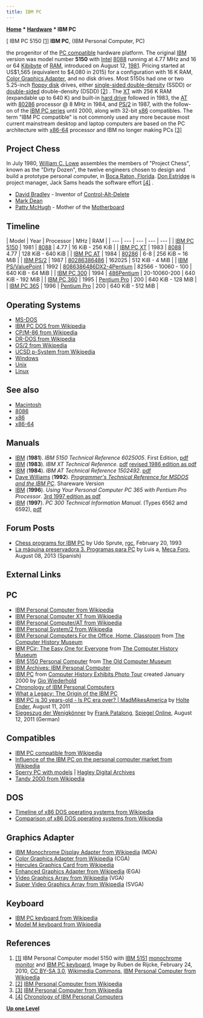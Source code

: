 ```yaml
---
title: IBM PC
---
```

**[Home](Home "Home") * [Hardware](Hardware "Hardware") * IBM PC**

\[ IBM PC 5150 <a id="cite-note-1" href="#cite-ref-1">[1]</a>
**IBM PC**, (IBM Personal Computer, PC)

the progenitor of the [PC compatible](https://en.wikipedia.org/wiki/IBM_PC_compatible) hardware platform. The original [IBM](index.php?title=IBM&action=edit&redlink=1 "IBM (page does not exist)") version was model number **5150** with [Intel](Intel "Intel") [8088](8086 "8086") running at 4.77 MHz and 16 or 64 [Kibibyte](https://en.wikipedia.org/wiki/Kibibyte) of [RAM](Memory#RAM "Memory"), introduced on August 12, [1981](Timeline#1981 "Timeline"). Pricing started at US$1,565 (equivalent to $4,080 in 2015) for a configuration with 16 K RAM, [Color Graphics Adapter](https://en.wikipedia.org/wiki/Color_Graphics_Adapter), and no disk drives. Most 5150s had one or two 5.25-inch [floppy disk](https://en.wikipedia.org/wiki/Floppy_disk) drives, either [single-sided double-density](https://en.wikipedia.org/wiki/Floppy_disk_format#Single_Sided.2C_Double_Density) (SSDD) or [double-sided](https://en.wikipedia.org/wiki/Double-sided_disk) double-density (DSDD) <a id="cite-note-2" href="#cite-ref-2">[2]</a> .
The [XT](https://en.wikipedia.org/wiki/IBM_Personal_Computer_XT) with 256 K RAM (expandable up to 640 K) and built-in [hard drive](https://en.wikipedia.org/wiki/Hard_disk_drive) followed in 1983, the [AT](https://en.wikipedia.org/wiki/IBM_Personal_Computer/AT) with [80286](https://en.wikipedia.org/wiki/Intel_80286) processor @ 8 MHz in 1984, and [PS/2](https://en.wikipedia.org/wiki/IBM_Personal_System/2) in 1987, with the follow-on of the [IBM PC series](https://en.wikipedia.org/wiki/IBM_PC_Series) until 2000, along with 32-bit [x86](X86 "X86") compatibles. The term "IBM PC compatible" is not commonly used any more because most current mainstream desktop and laptop computers are based on the PC architecture with [x86-64](X86-64 "X86-64") processor and IBM no longer making PCs <a id="cite-note-3" href="#cite-ref-3">[3]</a>

## Project Chess

In July 1980, [William C. Lowe](http://www-03.ibm.com/ibm/history/exhibits/builders/builders_lowe.html) assembles the members of "Project Chess", known as the "Dirty Dozen", the twelve engineers chosen to design and build a prototype personal computer, in [Boca Raton, Florida](https://en.wikipedia.org/wiki/Boca_Raton,_Florida). [Don Estridge](https://en.wikipedia.org/wiki/Don_Estridge) is project manager, Jack Sams heads the software effort <a id="cite-note-4" href="#cite-ref-4">[4]</a> .

- [David Bradley](https://en.wikipedia.org/wiki/David_Bradley_%28engineer%29) - Inventor of [Control-Alt-Delete](https://en.wikipedia.org/wiki/Control-Alt-Delete)
- [Mark Dean](http://domino.watson.ibm.com/comm/research_people.nsf/pages/dean.index.html)
- [Patty McHugh](http://www.flickr.com/photos/erikpukinskis/5395241449/) - Mother of the [Motherboard](https://en.wikipedia.org/wiki/Motherboard)

## Timeline

|  Model
|  Year
|  Processor
|  MHz
|  RAM
|
| --- | --- | --- | --- | --- |
| [IBM PC 5150](http://oldcomputers.net/ibm5150.html) |  1981
| [8088](8086 "8086") |  4.77
|  16 KiB - 256 KiB
|
| [IBM PC XT](https://en.wikipedia.org/wiki/IBM_Personal_Computer_XT) |  1983
| [8088](8086 "8086") |  4.77
|  128 KiB - 640 KiB
|
| [IBM PC AT](https://en.wikipedia.org/wiki/IBM_Personal_Computer/AT) |  1984
| [80286](8086 "8086") |  6-8
|  256 KiB ~ 16 MiB
|
| [IBM PS/2](https://en.wikipedia.org/wiki/IBM_Personal_System/2) |  1987
| [80286](8086 "8086")[386](X86 "X86")[486](X86 "X86") |  162025
|  512 KiB - 4 MiB
|
| [IBM PS/ValuePoint](https://en.wikipedia.org/wiki/IBM_PS/ValuePoint) |  1992
| [8086](8086 "8086")[386](X86 "X86")[486DX2-4](X86 "X86")[Pentium](X86 "X86") |  82566 - 10060 - 100
|  640 KiB - 64 MiB
|
| [IBM PC 300](https://en.wikipedia.org/wiki/IBM_PC_Series#PC_Series_300) |  1994
| [486](X86 "X86")[Pentium](X86 "X86") |  20-10060-200
|  640 KiB - 192 MiB
|
| [IBM PC 360](https://en.wikipedia.org/wiki/IBM_PC_Series#PC_Series_300) |  1995
| [Pentium Pro](X86 "X86") |  200
|  640 KiB - 128 MiB
|
| [IBM PC 365](https://en.wikipedia.org/wiki/IBM_PC_Series#PC_Series_300) |  1996
| [Pentium Pro](X86 "X86") |  200
|  640 KiB - 512 MiB
|

## Operating Systems

- [MS-DOS](MS-DOS "MS-DOS")
- [IBM PC DOS from Wikipedia](https://en.wikipedia.org/wiki/IBM_PC_DOS)
- [CP/M-86 from Wikipedia](https://en.wikipedia.org/wiki/CP/M-86)
- [DR-DOS from Wikipedia](https://en.wikipedia.org/wiki/DR-DOS)
- [OS/2 from Wikipedia](https://en.wikipedia.org/wiki/OS/2)
- [UCSD p-System from Wikipedia](https://en.wikipedia.org/wiki/UCSD_Pascal#UCSD_Pascal_and_the_p-System)
- [Windows](Windows "Windows")
- [Unix](Unix "Unix")
- [Linux](Linux "Linux")

## See also

- [Macintosh](Macintosh "Macintosh")
- [8086](8086 "8086")
- [x86](X86 "X86")
- [x86-64](X86-64 "X86-64")

## Manuals

- [IBM](index.php?title=IBM&action=edit&redlink=1 "IBM (page does not exist)") (**1981**). *IBM 5150 Technical Reference 6025005*. First Edition, [pdf](http://classiccomputers.info/down/IBM/IBM_PC_5150/IBM_5150_Technical_Reference_6025005_AUG81.pdf)
- [IBM](index.php?title=IBM&action=edit&redlink=1 "IBM (page does not exist)") (**1983**). *IBM XT Technical Reference*. [pdf](http://www.retroarchive.org/dos/docs/ibm5160techref.pdf) [revised 1986 edition as pdf](http://maben.homeip.net/static/S100/IBM/5160%20XT/IBM%20XT%20Technical%20Reference%20198603.pdf)
- [IBM](index.php?title=IBM&action=edit&redlink=1 "IBM (page does not exist)") (**1984**). *IBM AT Technical Reference 1502492*. [pdf](http://bitsavers.trailing-edge.com/pdf/ibm/pc/at/1502494_PC_AT_Technical_Reference_Mar84.pdf)
- [Dave Williams](http://www.verycomputer.com/12_2f34507e8d8cd9d6_1.htm) (**1992**). *[Programmer's Technical Reference for MSDOS and the IBM PC](http://www.o3one.org/hwdocs/bios_doc/dosref22.html)*. Shareware Version
- [IBM](index.php?title=IBM&action=edit&redlink=1 "IBM (page does not exist)") (**1996**). *Using Your Personal Computer PC 365 with Pentium Pro Processor*. [3rd 1997 edition as pdf](http://ps-2.kev009.com/pccbbs/commercial_desktop/6589us.pdf)
- [IBM](index.php?title=IBM&action=edit&redlink=1 "IBM (page does not exist)") (**1997**). *PC 300 Technical Information Manual*. (Types 6562 amd 6592), [pdf](http://ps-2.kev009.com/pccbbs/commercial_desktop/d4anabas.pdf)

## Forum Posts

- [Chess programs for IBM PC](https://groups.google.com/d/msg/rec.games.chess/o1NSJQVh2Zo/3Ebl5u7SjMwJ) by Udo Sprute, [rgc](Computer_Chess_Forums "Computer Chess Forums"), February 20, 1993
- [La máquina preservadora 3. Programas para PC](http://www.foro.meca-web.es/viewtopic.php?f=9&t=72&start=30#p2512) by Luis a, [Meca Foro](Computer_Chess_Forums "Computer Chess Forums"), August 08, 2013 (Spanish)

## External Links

## PC

- [IBM Personal Computer from Wikipedia](https://en.wikipedia.org/wiki/IBM_Personal_Computer)
- [IBM Personal Computer XT from Wikipedia](https://en.wikipedia.org/wiki/IBM_Personal_Computer_XT)
- [IBM Personal Computer/AT from Wikipedia](https://en.wikipedia.org/wiki/IBM_Personal_Computer/AT)
- [IBM Personal System/2 from Wikipedia](https://en.wikipedia.org/wiki/IBM_Personal_System/2)
- [IBM Personal Computers For the Office, Home, Classroom](http://www.computerhistory.org/collections/accession/102646177) from [The Computer History Museum](The_Computer_History_Museum "The Computer History Museum")
- [IBM PCjr: The Easy One for Everyone](http://www.computerhistory.org/collections/accession/102646138) from [The Computer History Museum](The_Computer_History_Museum "The Computer History Museum")
- [IBM 5150 Personal Computer](http://oldcomputers.net/ibm5150.html) from [The Old Computer Museum](http://oldcomputers.net/)
- [IBM Archives: IBM Personal Computer](http://www-03.ibm.com/ibm/history/exhibits/pc/pc_1.html)
- [IBM PC](http://infolab.stanford.edu/pub/voy/museum/pictures/display/0-3-IBMPC.htm) from [Computer History Exhibits Photo Tour](http://infolab.stanford.edu/pub/voy/museum/phototour.html) created January 2000 by [Gio Wiederhold](http://infolab.stanford.edu/~gio/)
- [Chronology of IBM Personal Computers](http://pctimeline.info/ibmpc/)
- [What a Legacy: The Origin of the IBM PC](http://lowendmac.com/orchard/06/ibm-pc-5150-origin.html)
- [IBM PC is 30 years-old - Is PC era over? | MadMikesAmerica](http://madmikesamerica.com/2011/08/ibm-pc-is-30-years-old-is-pc-era-over/) by [Holte Ender](http://madmikesamerica.com/author/holte-ender/), August 11, 2011
- [Siegeszug der Wenigkönner](http://www.spiegel.de/netzwelt/gadgets/0,1518,779282,00.html) by [Frank Patalong](http://www.spiegel.de/extra/0,1518,632080,00.html), [Spiegel Online](https://en.wikipedia.org/wiki/Der_Spiegel#Spiegel_Online), August 12, 2011 (German)

## Compatibles

- [IBM PC compatible from Wikipedia](https://en.wikipedia.org/wiki/IBM_PC_compatible)
- [Influence of the IBM PC on the personal computer market from Wikipedia](https://en.wikipedia.org/wiki/Influence_of_the_IBM_PC_on_the_personal_computer_market)
- [Sperry PC with models](http://digital.hagley.org/islandora/object/islandora%3A2160033) | [Hagley Digital Archives](http://digital.hagley.org/)
- [Tandy 2000 from Wikipedia](https://en.wikipedia.org/wiki/Tandy_2000)

## DOS

- [Timeline of x86 DOS operating systems from Wikipedia](https://en.wikipedia.org/wiki/Timeline_of_x86_DOS_operating_systems)
- [Comparison of x86 DOS operating systems from Wikipedia](https://en.wikipedia.org/wiki/Comparison_of_x86_DOS_operating_systems)

## Graphics Adapter

- [IBM Monochrome Display Adapter from Wikipedia](https://en.wikipedia.org/wiki/IBM_Monochrome_Display_Adapter) (MDA)
- [Color Graphics Adapter from Wikipedia](https://en.wikipedia.org/wiki/Color_Graphics_Adapter) (CGA)
- [Hercules Graphics Card from Wikipedia](https://en.wikipedia.org/wiki/Hercules_Graphics_Card)
- [Enhanced Graphics Adapter from Wikipedia](https://en.wikipedia.org/wiki/Enhanced_Graphics_Adapter) (EGA)
- [Video Graphics Array from Wikipedia](https://en.wikipedia.org/wiki/Video_Graphics_Array) (VGA)
- [Super Video Graphics Array from Wikipedia](https://en.wikipedia.org/wiki/Super_video_graphics_array) (SVGA)

## Keyboard

- [IBM PC keyboard from Wikipedia](https://en.wikipedia.org/wiki/IBM_PC_keyboard)
- [Model M keyboard from Wikipedia](https://en.wikipedia.org/wiki/Model_M_keyboard)

## References

1. <a id="cite-ref-1" href="#cite-note-1">[1]</a> IBM Personal Computer model 5150 with [IBM 5151](https://en.wikipedia.org/wiki/IBM_5151) [monochrome monitor](https://en.wikipedia.org/wiki/Monochrome_monitor) and [IBM PC keyboard](index.php?title=IBM_PC_keyboard&action=edit&redlink=1 "IBM PC keyboard (page does not exist)"), Image by Ruben de Rijcke, February 24, 2010, [CC BY-SA 3.0](https://creativecommons.org/licenses/by-sa/3.0/deed.en), [Wikimedia Commons](https://en.wikipedia.org/wiki/Wikimedia_Commons), [IBM Personal Computer from Wikipedia](https://en.wikipedia.org/wiki/IBM_Personal_Computer)
1. <a id="cite-ref-2" href="#cite-note-2">[2]</a> [IBM Personal Computer from Wikipedia](https://en.wikipedia.org/wiki/IBM_Personal_Computer)
1. <a id="cite-ref-3" href="#cite-note-3">[3]</a> [IBM Personal Computer from Wikipedia](https://en.wikipedia.org/wiki/IBM_Personal_Computer)
1. <a id="cite-ref-4" href="#cite-note-4">[4]</a> [Chronology of IBM Personal Computers](http://pctimeline.info/ibmpc/)

**[Up one Level](Hardware "Hardware")**

